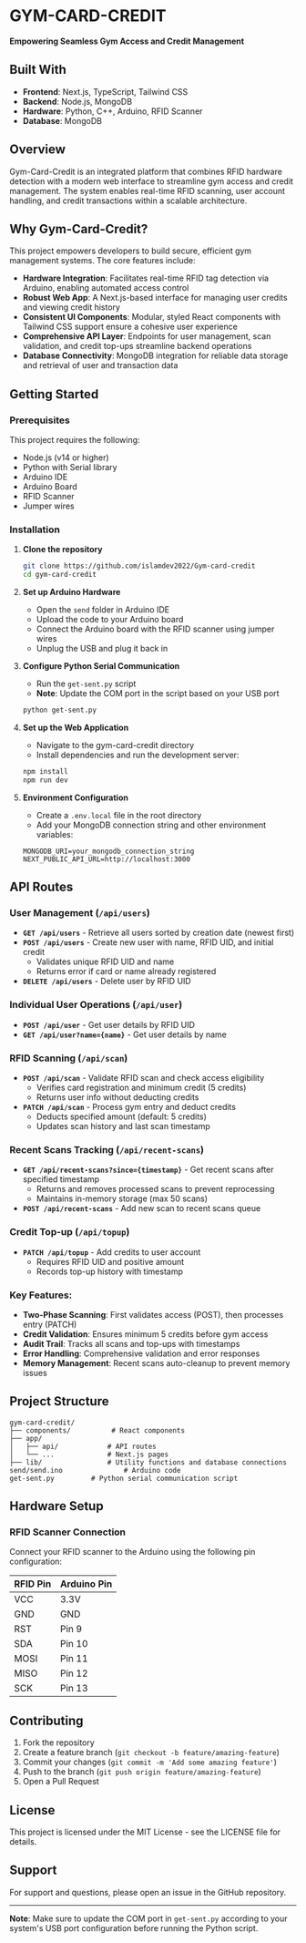 # GYM-CARD-CREDIT

**Empowering Seamless Gym Access and Credit Management**

## Built With

- **Frontend**: Next.js, TypeScript, Tailwind CSS
- **Backend**: Node.js, MongoDB
- **Hardware**: Python, C++, Arduino, RFID Scanner
- **Database**: MongoDB

## Overview

Gym-Card-Credit is an integrated platform that combines RFID hardware detection with a modern web interface to streamline gym access and credit management. The system enables real-time RFID scanning, user account handling, and credit transactions within a scalable architecture.

## Why Gym-Card-Credit?

This project empowers developers to build secure, efficient gym management systems. The core features include:

- **Hardware Integration**: Facilitates real-time RFID tag detection via Arduino, enabling automated access control
- **Robust Web App**: A Next.js-based interface for managing user credits and viewing credit history
- **Consistent UI Components**: Modular, styled React components with Tailwind CSS support ensure a cohesive user experience
- **Comprehensive API Layer**: Endpoints for user management, scan validation, and credit top-ups streamline backend operations
- **Database Connectivity**: MongoDB integration for reliable data storage and retrieval of user and transaction data

## Getting Started

### Prerequisites

This project requires the following:

- Node.js (v14 or higher)
- Python with Serial library
- Arduino IDE
- Arduino Board
- RFID Scanner
- Jumper wires

### Installation

1. **Clone the repository**
   ```bash
   git clone https://github.com/islamdev2022/Gym-card-credit
   cd gym-card-credit
   ```

2. **Set up Arduino Hardware**
   - Open the `send` folder in Arduino IDE
   - Upload the code to your Arduino board
   - Connect the Arduino board with the RFID scanner using jumper wires
   - Unplug the USB and plug it back in

3. **Configure Python Serial Communication**
   - Run the `get-sent.py` script
   - **Note**: Update the COM port in the script based on your USB port
   ```bash
   python get-sent.py
   ```

4. **Set up the Web Application**
   - Navigate to the gym-card-credit directory
   - Install dependencies and run the development server:
   ```bash
   npm install
   npm run dev
   ```

5. **Environment Configuration**
   - Create a `.env.local` file in the root directory
   - Add your MongoDB connection string and other environment variables:
   ```env
   MONGODB_URI=your_mongodb_connection_string
   NEXT_PUBLIC_API_URL=http://localhost:3000
   ```

## API Routes

### User Management (`/api/users`)
- **`GET /api/users`** - Retrieve all users sorted by creation date (newest first)
- **`POST /api/users`** - Create new user with name, RFID UID, and initial credit
  - Validates unique RFID UID and name
  - Returns error if card or name already registered
- **`DELETE /api/users`** - Delete user by RFID UID

### Individual User Operations (`/api/user`)
- **`POST /api/user`** - Get user details by RFID UID
- **`GET /api/user?name={name}`** - Get user details by name

### RFID Scanning (`/api/scan`)
- **`POST /api/scan`** - Validate RFID scan and check access eligibility
  - Verifies card registration and minimum credit (5 credits)
  - Returns user info without deducting credits
- **`PATCH /api/scan`** - Process gym entry and deduct credits
  - Deducts specified amount (default: 5 credits)
  - Updates scan history and last scan timestamp

### Recent Scans Tracking (`/api/recent-scans`)
- **`GET /api/recent-scans?since={timestamp}`** - Get recent scans after specified timestamp
  - Returns and removes processed scans to prevent reprocessing
  - Maintains in-memory storage (max 50 scans)
- **`POST /api/recent-scans`** - Add new scan to recent scans queue

### Credit Top-up (`/api/topup`)
- **`PATCH /api/topup`** - Add credits to user account
  - Requires RFID UID and positive amount
  - Records top-up history with timestamp

### Key Features:
- **Two-Phase Scanning**: First validates access (POST), then processes entry (PATCH)
- **Credit Validation**: Ensures minimum 5 credits before gym access
- **Audit Trail**: Tracks all scans and top-ups with timestamps
- **Error Handling**: Comprehensive validation and error responses
- **Memory Management**: Recent scans auto-cleanup to prevent memory issues

## Project Structure

```
gym-card-credit/
├── components/          # React components
├── app/
│   ├── api/            # API routes
│   └── ...             # Next.js pages
├── lib/                # Utility functions and database connections
send/send.ino               # Arduino code
get-sent.py         # Python serial communication script

```

## Hardware Setup

### RFID Scanner Connection
Connect your RFID scanner to the Arduino using the following pin configuration:

| RFID Pin | Arduino Pin |
|----------|-------------|
| VCC      | 3.3V        |
| GND      | GND         |
| RST      | Pin 9       |
| SDA      | Pin 10      |
| MOSI     | Pin 11      |
| MISO     | Pin 12      |
| SCK      | Pin 13      |

## Contributing

1. Fork the repository
2. Create a feature branch (`git checkout -b feature/amazing-feature`)
3. Commit your changes (`git commit -m 'Add some amazing feature'`)
4. Push to the branch (`git push origin feature/amazing-feature`)
5. Open a Pull Request

## License

This project is licensed under the MIT License - see the LICENSE file for details.

## Support

For support and questions, please open an issue in the GitHub repository.

---

**Note**: Make sure to update the COM port in `get-sent.py` according to your system's USB port configuration before running the Python script.
